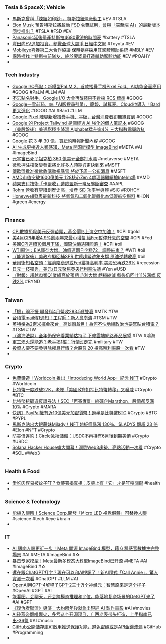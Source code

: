 ### Tesla & SpaceX; Vehicle
- [馬斯克曾稱「煉鋰如印鈔」，特斯拉鋰煉廠動工](https://technews.tw/2023/05/09/elon-musk-and-tesla-break-ground-on-massive-texas-lithium-refinery/) #EV #TSLA
- [Elon Musk 預告特斯拉將啟動 FSD 免費試用，會與「端至端 AI」的最新版本同步推出？](https://www.kocpc.com.tw/archives/491021) #TSLA #FSD #EV
- [Panasonic延後量產特斯拉4680電池的時間表](https://news.cnyes.com/news/id/5173504) #battery #TSLA
- [豐田向EV追加投資，參戰全球大競爭  日經中文網](https://zh.cn.nikkei.com/industry/icar/52342-2023-05-11-10-25-17.html) #Toyota #EV
- [Mobileye喜獲第二大合作協議 保時捷將採用其駕駛輔助系統](https://m.cnyes.com/news/id/5171724) #MBLY #EV
- [保時捷找上特斯拉前隊友，終於要認真打造輔助駕駛功能](https://technews.tw/2023/05/10/porsche-partner-mobileye-adas/) #EV #POAHY
-
### Tech Industry
- [Google I/O亮點：新模型PaLM 2、首款摺疊手機Pixel Fold、AI功能全面應用](https://m.cnyes.com/news/id/5173456) #GOOG #PaLM #LLM #AI
- [不忘點名對手，Google I/O 大會再酸蘋果不肯採 RCS 標準](https://technews.tw/2023/05/11/google-io-rcs-apple/) #GOOG
- [Google一雪前恥，端「AI版搜尋引擎」，簡報、試算表、Cloud也導入！Bard更大進化](https://www.bnext.com.tw/article/75217/google-generativeai-duetai-bard) #GOOG #AI #Bard #LLM
- [Google Pixel 陣容新增摺疊手機、平板，台灣消費者卻無緣買到](https://ccc.technews.tw/2023/05/11/pixel-fold-and-pixel-tablet-at-google-io-2023/) #GOOG
- [Google 的 Project Tailwind 是個經過 AI 強化的個人筆記本](https://chinese.engadget.com/googles-project-tailwind-is-an-ai-infused-personal-notebook-185934496.html) #GOOG
- [〈美股盤後〉美通膨穩步降溫 Alphabet猛升逾4% 三大指數震盪收紅](https://m.cnyes.com/news/id/5173474) #GOOG
- [Google 花 3 年 30 億，買紐約時報新聞內容](https://www.inside.com.tw/article/31559-The%20New%20York%20Times%203Y%20Google%20News%20Showcase) #GOOG
- [AI 生成更接近人類感知，Meta 開源新模型 ImageBind](https://technews.tw/2023/05/10/meta-is-open-sourcing-imagebind-model/) #META #AI #ImageBind
- [元宇宙已死？祖克柏 360 億美元全部打水漂](https://technews.tw/2023/05/11/mark-zuckerbergs-metaverse-is-dead-a-36-billion-waste/) #metaverse #META
- [微軟押注核聚變發電將比許多人預期的更快到來](https://cn.wsj.com/articles/微軟押注核聚變發電將比許多人預期更快到來-19acfa1e) #MSFT
- [傳歐盟批准微軟收購動視暴雪 將於下周一公布消息](https://news.cnyes.com/news/id/5173435) #MSFT
- [AMD市值突破1600億美元 128核心Zen 4處理器繼續搶Intel市場](https://news.xfastest.com/amd/127601/amd-5nm-epyc/) #AMD
- [蘋果支付技術「卡緊收」遭歐盟新一輪反壟斷審查](https://news.cnyes.com/news/id/5173457) #AAPL
- [Rohm 營收有望續創歷史高，增產 SiC 功率半導體](https://technews.tw/2023/05/10/rohm-achieves-record-sales-for-two-consecutive-years-in-fy2022/) #SiC #ROHCY
- [Honeywell發表最新科技 將氫氣和二氧化碳轉化為低碳航空燃料](https://news.cnyes.com/news/id/5173389) #HON #green #energy
-
### Finance
- [CPI數據扼殺美元反彈苗頭，黃金價格上演空中加油！](https://www.dailyfxasia.com/cn/cmarkets/20230510-23958.html) #CPI #gold
- [美4月CPI年增4.9%創兩年來最小增幅 給Fed暫停升息的空間](https://news.cnyes.com/news/id/5173378) #CPI #Fed
- [美國CPI連續10個月下降，國際油價遇阻回落！](https://www.dailyfxasia.com/cn/cmarkets/20230511-23964.html) #CPI #oil
- [WTI原油：EIA庫存大增、油價連兩日企穩72，調整結束？](https://www.dailyfxasia.com/cn/cmarkets/20230511-23960.html) #WTI #oil
- [〈能源盤後〉美政府擬回補SPR 供應趨緊跡象支撐 原油逆轉收高](https://m.cnyes.com/news/id/5171899) #oil
- [華爾街知名空頭：經濟陷衰退或Fed維持高利率 美股恐再跌26%](https://m.cnyes.com/news/id/5172853) #recession
- [日元一枝獨秀，美元/日元聚焦英央行利率決議](https://www.dailyfxasia.com/cn/cmarkets/20230511-23961.html) #Yen #USD
- [〈財報〉超越肉類Q1業績高於預期 毛利大增 虧損縮減 盤後仍回吐11%漲幅 反跌2%](https://m.cnyes.com/news/id/5173490) #BYND
-
### Taiwan
- [「機」弱不振 聯發科4月營收283.5億雙衰](https://ctee.com.tw/news/tech/860147.html) #MTK #TW
- [台積電mail傳1通知！工程師：新人會崩潰](https://today.line.me/tw/v2/article/0Mj3y6j) #TSM #TW
- [英特格為2奈米揮金來台，高雄廠啟用！為何不怕地緣政治也要緊貼台積電？](https://www.bnext.com.tw/article/75196/entegris-manufacturing-speciality-chemical-tsmc) #TSM #TW
- [〈鴻海法說〉全年仍保守看業績估持平 下修雲端網路產品展望](https://m.cnyes.com/news/id/5174987) #TW #鴻海
- [軍工熄火還能追？老手揭1檔：行情沒走完](https://ctee.com.tw/news/stocks/859791.html) #military #TW
- [投資人要不要參與除權息行情？台股前 20 檔高殖利率股一次看](https://finance.technews.tw/2023/05/11/ex-dividend-market/) #TW
-
### Crypto
- [免費鑄造！Worldcoin 推出「Introducing World App」紀念 NFT](https://www.blocktempo.com/worldcoin-launches-introducing-world-app-commemorative-nft/) #Crypto #Worldcoin
- [比特幣一度跌破27K，老梗「美國政府扣押比特幣轉移」又發威](https://abmedia.io/silkroad-wallet-rumor-caused-btc-drop) #Crypto #BTC
- [比特幣挖礦違反證券法！SEC「再寄傳票」給礦企Marathon，股價卻反漲10%](https://www.blocktempo.com/bitcoin-miner-marathon-receives-another-subpoena-from-sec/) #Crypto #MARA
- [快訊》PayPal擁有近10億美元加密貨幣！過半是比特幣BTC](https://www.blocktempo.com/paypal-holds-near-1-billion-cryptocurrencies-included-bitcoin-and-ethereum/) #Crypto #BTC #PYPL
- [馬斯克貼出大眼萌妹Milady！NFT 地板價暴漲 130％、$LADYS 翻超 23 倍](https://www.blocktempo.com/elon-musk-post-milady-nft-subject-tweet/) #Elon #NFT #Crypto
- [防美債違約！Circle急換儲備：USDC不再持有6月後到期美債](https://www.blocktempo.com/circle-takes-action-to-deal-with-us-debt-default-risk/) #Crypto #USDC
- [Solana Hacker House盛大開幕！洞悉Web3趨勢，亮點活動一次看](https://www.blocktempo.com/solana-hacker-house-officially-opens-in-taipei/) #Crypto #SOL #Web3
-
### Health & Food
- [愛吃肉容易被蚊子叮？食藥署揭真相：皮膚上有「它」才是叮咬關鍵](https://today.line.me/tw/v2/article/DRy87DV) #health
-
### Science & Technology
- [能植入眼睛！Science Corp.開發「Micro LED 視覺假體」可替換人眼](https://technews.tw/2023/05/10/microled-based-flexled/) #science #tech #eye #brain
-
### IT
- [AI 邁向人腦更近一步！Meta 開源 ImageBind 模型，藉 6 種感官數據生完整場景](https://www.inside.com.tw/article/31574-meta-opensources-imagebind) #AI #META #ImageBind #☆
- [暴击专家模型！Meta最新多模态大模型ImageBind已开源](https://www.163.com/dy/article/I4D58U000511ABV6.html) #META #AI #ImageBind #☆
- [還在跟ChatGPT打字？現在可以和AI視訊了！新AI程式「Call Annie」，驚人實測一次看](https://www.bnext.com.tw/article/75207/gpt-ai-annie-) #ChatGPT #LLM #AI
- [OpenAI用GPT-4解释了GPT-2三十万个神经元：智慧原来是这个样子](https://finance.sina.cn/tech/2023-05-10/detail-imythfvx7790049.d.html) #OpenAI #GPT #AI
- [能看图、会聊天，还会跨模态推理和定位，能落地复杂场景的DetGPT来了](https://view.inews.qq.com/k/20230510A02P4200) #AI #GPT
- [《復仇者聯盟》導演：大約兩年後就會出現純 AI 製作電影](https://technews.tw/2023/05/11/avengers-director-joe-russo-says-everyone-should-be-scared-of-ai/) #AI #movies
- [AI孙燕姿翻唱爆火，多亏这个开源项目，广西老表带头打造，上手指南已出-36氪](https://m.36kr.com/p/2252799515471489) #AI #music
- [GitHub公開儲存庫可啟用推送保護功能，避免密碼或是API金鑰洩漏](https://www.ithome.com.tw/news/156826) #GitHub #Programming
-